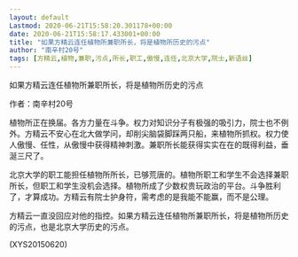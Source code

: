 ```yaml
---
layout: default
Lastmod: 2020-06-21T15:58:20.301178+00:00
date: 2020-06-21T15:58:17.433001+00:00
title: "如果方精云连任植物所兼职所长，将是植物所历史的污点"
author: "南辛村20号"
tags: [方精云,植物,兼职,污点,所长,职工,傲慢,连任,北京大学,院士,新语丝]
---
```


如果方精云连任植物所兼职所长，将是植物所历史的污点

作者：南辛村20号

植物所正在换届。各方力量在斗争。权力对知识分子有极强的吸引力，院士也不例外。方精云不安心在北大做学问，却削尖脑袋脚踩两只船，来植物所抓权。权力使人傲慢、任性，从傲慢中获得精神刺激。兼职所长能获得实实在在的既得利益，垂涎三尺了。

北京大学的职工能担任植物所所长，已够荒唐的。植物所职工和学生不会选择兼职所长，但职工和学生没机会选择。植物所成了少数权贵玩政治的平台。斗争胜利了，才算成功。方精云有院士护身符，需考虑的是我能不能赢，而不是公理。

方精云一直没回应对他的指控。如果方精云连任植物所兼职所长，将是植物所历史的污点，也是北京大学历史的污点。

(XYS20150620)

